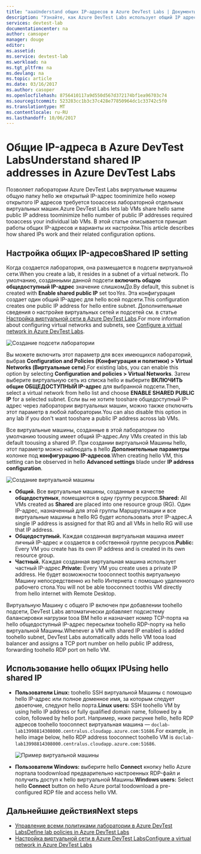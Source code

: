 ```yaml
---
title: "aaaUnderstand общих IP-адресов в Azure DevTest Labs | Документы Microsoft"
description: "Узнайте, как Azure DevTest Labs использует общий IP адресов toominimize hello открытый IP адресов требуется tooaccess лаборатории виртуальных машин."
services: devtest-lab
documentationcenter: na
author: camsoper
manager: douge
editor: 
ms.assetid: 
ms.service: devtest-lab
ms.workload: na
ms.tgt_pltfrm: na
ms.devlang: na
ms.topic: article
ms.date: 03/16/2017
ms.author: casoper
ms.openlocfilehash: 8756410117a9d550d567d372174bf1ea96703c74
ms.sourcegitcommit: 523283cc1b3c37c428e77850964dc1c33742c5f0
ms.translationtype: MT
ms.contentlocale: ru-RU
ms.lasthandoff: 10/06/2017
---
```

# <a name="understand-shared-ip-addresses-in-azure-devtest-labs"></a><span data-ttu-id="bb460-103">Общие IP-адреса в Azure DevTest Labs</span><span class="sxs-lookup"><span data-stu-id="bb460-103">Understand shared IP addresses in Azure DevTest Labs</span></span>

<span data-ttu-id="bb460-104">Позволяет лаборатории Azure DevTest Labs виртуальные машины общую папку hello же открытый IP-адрес toominimize hello номер открытого IP адресов требуется tooaccess лабораторной отдельных виртуальных машин.</span><span class="sxs-lookup"><span data-stu-id="bb460-104">Azure DevTest Labs lets lab VMs share hello same public IP address toominimize hello number of public IP addresses required tooaccess your individual lab VMs.</span></span>  <span data-ttu-id="bb460-105">В этой статье описывается принцип работы общих IP-адресов и варианты их настройки.</span><span class="sxs-lookup"><span data-stu-id="bb460-105">This article describes how shared IPs work and their related configuration options.</span></span>

## <a name="shared-ip-setting"></a><span data-ttu-id="bb460-106">Настройка общих IP-адресов</span><span class="sxs-lookup"><span data-stu-id="bb460-106">Shared IP setting</span></span>

<span data-ttu-id="bb460-107">Когда создается лаборатория, она размещается в подсети виртуальной сети.</span><span class="sxs-lookup"><span data-stu-id="bb460-107">When you create a lab, it resides in a subnet of a virtual network.</span></span>  <span data-ttu-id="bb460-108">По умолчанию, созданными данной подсети **включить общую общедоступный IP-адрес** значение слишком*Да*.</span><span class="sxs-lookup"><span data-stu-id="bb460-108">By default, this subnet is created with **Enable shared public IP** set too*Yes*.</span></span>  <span data-ttu-id="bb460-109">Эта конфигурация создает один общий IP-адрес для hello всей подсети.</span><span class="sxs-lookup"><span data-stu-id="bb460-109">This configuration creates one public IP address for hello entire subnet.</span></span>  <span data-ttu-id="bb460-110">Дополнительные сведения о настройке виртуальных сетей и подсетей см. в статье [Настройка виртуальной сети в Azure DevTest Labs](devtest-lab-configure-vnet.md).</span><span class="sxs-lookup"><span data-stu-id="bb460-110">For more information about configuring virtual networks and subnets, see [Configure a virtual network in Azure DevTest Labs](devtest-lab-configure-vnet.md).</span></span>

![Создание подсети лаборатории](media/devtest-lab-shared-ip/lab-subnet.png)

<span data-ttu-id="bb460-112">Вы можете включить этот параметр для всех имеющихся лабораторий, выбрав **Configuration and Policies (Конфигурация и политики) > Virtual Networks (Виртуальные сети)**.</span><span class="sxs-lookup"><span data-stu-id="bb460-112">For existing labs, you can enable this option by selecting **Configuration and policies > Virtual Networks**.</span></span> <span data-ttu-id="bb460-113">Затем выберите виртуальную сеть из списка hello и выберите **ВКЛЮЧИТЬ общие ОБЩЕДОСТУПНЫЙ IP-адрес** для выбранной подсети.</span><span class="sxs-lookup"><span data-stu-id="bb460-113">Then, select a virtual network from hello list and choose **ENABLE SHARED PUBLIC IP** for a selected subnet.</span></span> <span data-ttu-id="bb460-114">Если вы не хотите tooshare общедоступный IP-адрес через лаборатории виртуальных машин, можно также отключить этот параметр в любой лаборатории.</span><span class="sxs-lookup"><span data-stu-id="bb460-114">You can also disable this option in any lab if you don't want tooshare a public IP address across lab VMs.</span></span>

<span data-ttu-id="bb460-115">Все виртуальные машины, созданные в этой лаборатории по умолчанию toousing имеет общий IP-адрес.</span><span class="sxs-lookup"><span data-stu-id="bb460-115">Any VMs created in this lab default toousing a shared IP.</span></span>  <span data-ttu-id="bb460-116">При создании виртуальной Машины hello, этот параметр можно наблюдать в hello **Дополнительные параметры** колонке под **конфигурацию IP-адресов**.</span><span class="sxs-lookup"><span data-stu-id="bb460-116">When creating hello VM, this setting can be observed in hello **Advanced settings** blade under **IP address configuration**.</span></span>

![Создание виртуальной машины](media/devtest-lab-shared-ip/new-vm.png)

- <span data-ttu-id="bb460-118">**Общий.** Все виртуальные машины, созданные в качестве **общедоступных**, помещаются в одну группу ресурсов.</span><span class="sxs-lookup"><span data-stu-id="bb460-118">**Shared:** All VMs created as **Shared** are placed into one resource group (RG).</span></span> <span data-ttu-id="bb460-119">Один IP-адрес, назначенный для этой группы Маршрутизации и все виртуальные машины в hello RG будет использовать этот IP-адрес.</span><span class="sxs-lookup"><span data-stu-id="bb460-119">A single IP address is assigned for that RG and all VMs in hello RG will use that IP address.</span></span>
- <span data-ttu-id="bb460-120">**Общедоступный.** Каждая созданная виртуальная машина имеет личный IP-адрес и создается в собственной группе ресурсов.</span><span class="sxs-lookup"><span data-stu-id="bb460-120">**Public:** Every VM you create has its own IP address and is created in its own resource group.</span></span>
- <span data-ttu-id="bb460-121">**Частный.** Каждая созданная виртуальная машина использует частный IP-адрес.</span><span class="sxs-lookup"><span data-stu-id="bb460-121">**Private:** Every VM you create uses a private IP address.</span></span> <span data-ttu-id="bb460-122">Не будет возможности tooconnect toothis виртуальную Машину непосредственно из hello Интернета с помощью удаленного рабочего стола.</span><span class="sxs-lookup"><span data-stu-id="bb460-122">You will not be able tooconnect toothis VM directly from hello internet with Remote Desktop.</span></span>

<span data-ttu-id="bb460-123">Виртуальную Машину с общего IP включен при добавлении toohello подсети, DevTest Labs автоматически добавляет подсистему балансировки нагрузки tooa ВМ hello и назначает номер TCP-порта на hello общедоступный IP-адрес пересылки toohello RDP-порту на hello виртуальной Машины.</span><span class="sxs-lookup"><span data-stu-id="bb460-123">Whenever a VM with shared IP enabled is added toohello subnet, DevTest Labs automatically adds hello VM tooa load balancer and assigns a TCP port number on hello public IP address, forwarding toohello RDP port on hello VM.</span></span>  

## <a name="using-hello-shared-ip"></a><span data-ttu-id="bb460-124">Использование hello общих IP</span><span class="sxs-lookup"><span data-stu-id="bb460-124">Using hello shared IP</span></span>

- <span data-ttu-id="bb460-125">**Пользователи Linux:** toohello SSH виртуальной Машины с помощью hello IP-адрес или полное доменное имя, за которым следует двоеточие, следуют hello порта.</span><span class="sxs-lookup"><span data-stu-id="bb460-125">**Linux users:** SSH toohello VM by using hello IP address or fully qualified domain name, followed by a colon, followed by hello port.</span></span> <span data-ttu-id="bb460-126">Например, ниже рисунке hello, hello RDP адресов toohello tooconnect виртуальная машина — `doclab-lab13998814308000.centralus.cloudapp.azure.com:51686`.</span><span class="sxs-lookup"><span data-stu-id="bb460-126">For example, in hello image below, hello RDP address tooconnect toohello VM is `doclab-lab13998814308000.centralus.cloudapp.azure.com:51686`.</span></span>

  ![Пример виртуальной машины](media/devtest-lab-shared-ip/vm-info.png)

- <span data-ttu-id="bb460-128">**Пользователи Windows:** выберите hello **Connect** кнопку hello Azure портала toodownload предварительно настроенных RDP-файл и получить доступ к hello виртуальной Машины.</span><span class="sxs-lookup"><span data-stu-id="bb460-128">**Windows users:** Select hello **Connect** button on hello Azure portal toodownload a pre-configured RDP file and access hello VM.</span></span>

## <a name="next-steps"></a><span data-ttu-id="bb460-129">Дальнейшие действия</span><span class="sxs-lookup"><span data-stu-id="bb460-129">Next steps</span></span>

* [<span data-ttu-id="bb460-130">Управление всеми политиками лаборатории в Azure DevTest Labs</span><span class="sxs-lookup"><span data-stu-id="bb460-130">Define lab policies in Azure DevTest Labs</span></span>](devtest-lab-set-lab-policy.md)
* [<span data-ttu-id="bb460-131">Настройка виртуальной сети в Azure DevTest Labs</span><span class="sxs-lookup"><span data-stu-id="bb460-131">Configure a virtual network in Azure DevTest Labs</span></span>](devtest-lab-configure-vnet.md)





